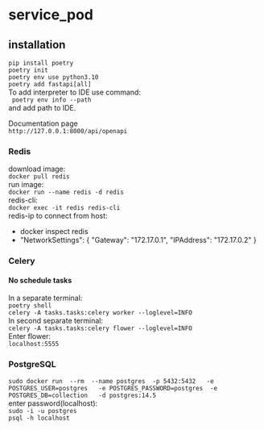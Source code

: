 # service_pod

## installation
```pip install poetry```  
```poetry init```  
```poetry env use python3.10```  
```poetry add fastapi[all]```  
To add interpreter to IDE use command:  
``` poetry env info --path```  
and add path to IDE.  

Documentation page   
```http://127.0.0.1:8000/api/openapi```  

### Redis
download image:  
```docker pull redis```  
run image:  
```docker run --name redis -d redis```  
redis-cli:  
```docker exec -it redis redis-cli ```  
redis-ip to connect from host:  
- docker inspect redis  
- "NetworkSettings": {
        "Gateway": "172.17.0.1",
        "IPAddress": "172.17.0.2"
    }  
    
### Celery
#### No schedule tasks
In a separate terminal:  
```poetry shell```  
```celery -A tasks.tasks:celery worker --loglevel=INFO```  
In second separate terminal:  
```celery -A tasks.tasks:celery flower --loglevel=INFO```  
Enter flower:  
```localhost:5555```   

### PostgreSQL
```sudo docker run  --rm  --name postgres  -p 5432:5432   -e POSTGRES_USER=postgres   -e POSTGRES_PASSWORD=postgres  -e POSTGRES_DB=collection   -d postgres:14.5```  
enter password(localhost):  
```sudo -i -u postgres```  
```psql -h localhost```  
